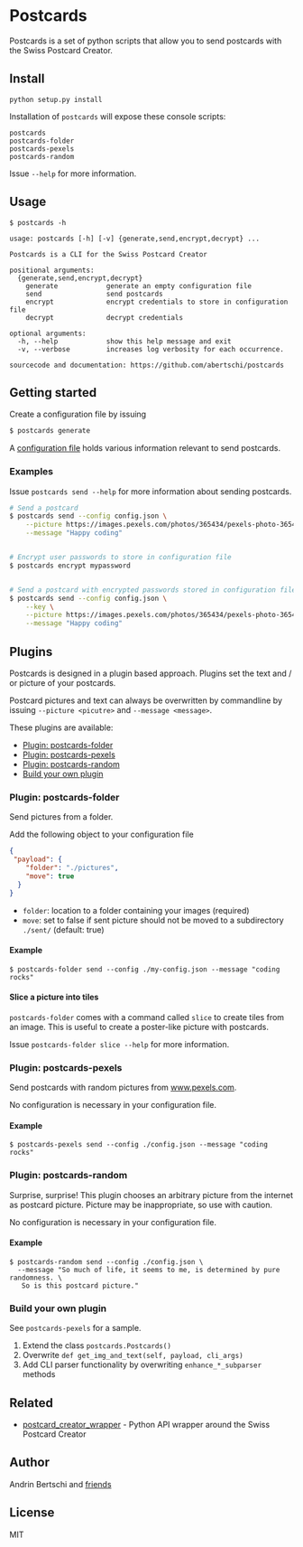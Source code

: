 # Postcards

Postcards is a set of python scripts that allow you to send postcards with the Swiss Postcard Creator.

## Install
```
python setup.py install
```
Installation of `postcards` will expose these console scripts:
```
postcards
postcards-folder
postcards-pexels
postcards-random
```
Issue `--help` for more information.

## Usage
```
$ postcards -h

usage: postcards [-h] [-v] {generate,send,encrypt,decrypt} ...

Postcards is a CLI for the Swiss Postcard Creator

positional arguments:
  {generate,send,encrypt,decrypt}
    generate            generate an empty configuration file
    send                send postcards
    encrypt             encrypt credentials to store in configuration file
    decrypt             decrypt credentials

optional arguments:
  -h, --help            show this help message and exit
  -v, --verbose         increases log verbosity for each occurrence.

sourcecode and documentation: https://github.com/abertschi/postcards

```

## Getting started
Create a configuration file by issuing 
```bash
$ postcards generate
```
A [configuration file](./postcards/template_config.json) 
holds various information relevant to send postcards.
 
### Examples
Issue `postcards send --help` for more information about sending postcards.

```bash
# Send a postcard
$ postcards send --config config.json \
    --picture https://images.pexels.com/photos/365434/pexels-photo-365434.jpeg \
    --message "Happy coding"


# Encrypt user passwords to store in configuration file
$ postcards encrypt mypassword


# Send a postcard with encrypted passwords stored in configuration file
$ postcards send --config config.json \
    --key \
    --picture https://images.pexels.com/photos/365434/pexels-photo-365434.jpeg \
    --message "Happy coding"
```

## Plugins
Postcards is designed in a plugin based approach. 
Plugins set the text and / or picture of your postcards.

Postcard pictures and text can always be overwritten by commandline by issuing 
`--picture <picutre>` and `--message <message>`.

These plugins are available:
- [Plugin: postcards-folder](#plugin-postcards-folder)
- [Plugin: postcards-pexels](#plugin-postcards-pexels)
- [Plugin: postcards-random](#plugin-postcards-random)
- [Build your own plugin](#build-your-own-plugin)

### Plugin: postcards-folder
Send pictures from a folder.  

Add the following object to your configuration file
```json
{
 "payload": {
    "folder": "./pictures",
    "move": true
  }
}
```

- `folder`: location to a folder containing your images (required)
- `move`: set to false if sent picture should not be moved to a subdirectory `./sent/` (default: true)

#### Example
```
$ postcards-folder send --config ./my-config.json --message "coding rocks"
```
#### Slice a picture into tiles
`postcards-folder` comes with a command called `slice` to create tiles from an image.
This is useful to create a poster-like picture with postcards.

Issue `postcards-folder slice --help` for more information.

### Plugin: postcards-pexels  
Send postcards with random pictures from www.pexels.com.

No configuration is necessary in your configuration file.

#### Example
```
$ postcards-pexels send --config ./config.json --message "coding rocks"
```

### Plugin: postcards-random  
Surprise, surprise! This plugin chooses an arbitrary picture from the 
internet as postcard picture.
Picture may be inappropriate, so use with caution.

No configuration is necessary in your configuration file.

#### Example
```
$ postcards-random send --config ./config.json \
  --message "So much of life, it seems to me, is determined by pure randomness. \
   So is this postcard picture."
```

### Build your own plugin
See `postcards-pexels` for a sample.

1. Extend the class `postcards.Postcards()`
2. Overwrite `def get_img_and_text(self, payload, cli_args)`
3. Add CLI parser functionality by overwriting `enhance_*_subparser` methods

## Related
- [postcard_creator_wrapper](https://github.com/abertschi/postcard_creator_wrapper) - Python API wrapper around the Swiss Postcard Creator

## Author
Andrin Bertschi and [friends](https://github.com/abertschi/postcards/graphs/contributors)

## License

MIT
